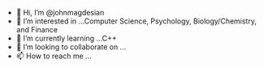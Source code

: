 - 👋 Hi, I’m @johnmagdesian
- 👀 I’m interested in ...Computer Science, Psychology, Biology/Chemistry, and Finance
- 🌱 I’m currently learning ...C++
- 💞️ I’m looking to collaborate on ...
- 📫 How to reach me ...

<!---
johnmagdesian/johnmagdesian is a ✨ special ✨ repository because its `README.md` (this file) appears on your GitHub profile.
You can click the Preview link to take a look at your changes.
--->
